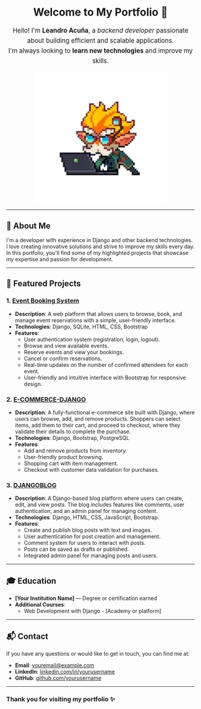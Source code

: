 <h1 align="center">Welcome to My Portfolio 👋</h1>

<p align="center" style="font-size: 1.2em; line-height: 1.6;">
  Hello! I'm <strong>Leandro Acuña</strong>, a <em>backend developer</em> passionate about building efficient and scalable applications.<br>
  I'm always looking to <strong>learn new technologies</strong> and improve my skills.
</p>



<p align="center">
  <img src="heimer%20stiker.webp" alt="Heimer Sticker" width="350">
</p>

---

## 🚀 About Me
I'm a developer with experience in Django and other backend technologies. I love creating innovative solutions and strive to improve my skills every day. In this portfolio, you'll find some of my highlighted projects that showcase my expertise and passion for development.

---

## 📂 Featured Projects

### 1. **[Event Booking System](https://github.com/Lea2022/event-booking-system)**
   - **Description**: A web platform that allows users to browse, book, and manage event reservations with a simple, user-friendly interface.
   - **Technologies**: Django, SQLite, HTML, CSS, Bootstrap
   - **Features**:
     - User authentication system (registration, login, logout).
     - Browse and view available events.
     - Reserve events and view your bookings.
     - Cancel or confirm reservations.
     - Real-time updates on the number of confirmed attendees for each event.
     - User-friendly and intuitive interface with Bootstrap for responsive design.
### 2. **[E-COMMERCE-DJANGO](https://github.com/Lea2022/e-commerce-django)**
   - **Description**: A fully-functional e-commerce site built with Django, where users can browse, add, and remove products. Shoppers can select items, add them to their cart, and proceed to checkout, where they validate their details to complete the purchase.
   - **Technologies**: Django, Bootstrap, PostgreSQL
   - **Features**:
     - Add and remove products from inventory.
     - User-friendly product browsing.
     - Shopping cart with item management.
     - Checkout with customer data validation for purchases.
### 3. **[DJANGOBLOG](https://github.com/Lea2022/DJANGOBLOG)**
   - **Description**: A Django-based blog platform where users can create, edit, and view posts. The blog includes features like comments, user authentication, and an admin panel for managing content.
   - **Technologies**: Django, HTML, CSS, JavaScript, Bootstrap.
   - **Features**:
     - Create and publish blog posts with text and images.
     - User authentication for post creation and management.
     - Comment system for users to interact with posts.
     - Posts can be saved as drafts or published.
     - Integrated admin panel for managing posts and users.
---

## 🎓 Education
- **[Your Institution Name]** — Degree or certification earned
- **Additional Courses**:
  - Web Development with Django - [Academy or platform]

---

## 📬 Contact

If you have any questions or would like to get in touch, you can find me at:
- **Email**: [youremail@example.com](mailto:youremail@example.com)
- **LinkedIn**: [linkedin.com/in/yourusername](https://linkedin.com/in/yourusername)
- **GitHub**: [github.com/yourusername](https://github.com/yourusername)

---

### Thank you for visiting my portfolio ✨